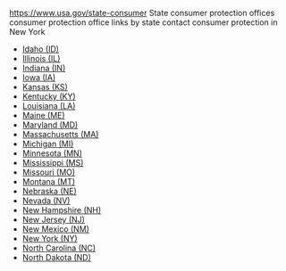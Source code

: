 

https://www.usa.gov/state-consumer
State consumer protection offices
consumer protection office links by state
contact consumer protection in New York

* [Idaho (ID)](https://www.ag.idaho.gov/consumer-protection/)
* [Illinois (IL)](https://illinoisattorneygeneral.gov/consumer-protection/)
* [Indiana (IN)](https://www.in.gov/attorneygeneral/consumer-protection-division/)
* [Iowa (IA)](https://www.iowaattorneygeneral.gov/about-us/divisions/consumer-protection)
* [Kansas (KS)](https://www.ag.ks.gov/in-your-corner-kansas/home)
* [Kentucky (KY)](https://www.ag.ky.gov/about/Office-Divisions/OCP/Pages/default.aspx)
* [Louisiana (LA)](https://www.ag.state.la.us/Division/PublicProtection#consumer-protection)
* [Maine (ME)](https://www.maine.gov/ag/consumer/index.shtml)
* [Maryland (MD)](https://www.marylandattorneygeneral.gov/Pages/CPD/default.aspx)
* [Massachusetts (MA)](https://www.mass.gov/orgs/office-of-consumer-affairs-and-business-regulation)
* [Michigan (MI)](https://www.michigan.gov/consumerprotection)
* [Minnesota (MN)](https://www.ag.state.mn.us/default.asp)
* [Mississippi (MS)](https://attorneygenerallynnfitch.com/divisions/consumer-protection/)
* [Missouri (MO)](https://ago.mo.gov/civil-division/consumer)
* [Montana (MT)](https://dojmt.gov/consumer/)
* [Nebraska (NE)](https://protectthegoodlife.nebraska.gov/)
* [Nevada (NV)](https://ag.nv.gov/About/Consumer_Protection/Bureau_of_Consumer_Protection/)
* [New Hampshire (NH)](https://www.doj.nh.gov/citizens/consumer-protection-antitrust-bureau)
* [New Jersey (NJ)](https://www.njconsumeraffairs.gov/)
* [New Mexico (NM)](https://nmdoj.gov/affirmative-litigation/#consumer-protection)
* [New York (NY)](https://dos.ny.gov/consumer-protection)
* [North Carolina (NC)](https://ncdoj.gov/protecting-consumers/)
* [North Dakota (ND)](https://attorneygeneral.nd.gov/consumer-resources/)
